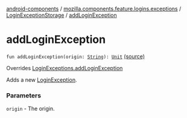 [android-components](../../index.md) / [mozilla.components.feature.logins.exceptions](../index.md) / [LoginExceptionStorage](index.md) / [addLoginException](./add-login-exception.md)

# addLoginException

`fun addLoginException(origin: `[`String`](https://kotlinlang.org/api/latest/jvm/stdlib/kotlin/-string/index.html)`): `[`Unit`](https://kotlinlang.org/api/latest/jvm/stdlib/kotlin/-unit/index.html) [(source)](https://github.com/mozilla-mobile/android-components/blob/master/components/feature/logins/src/main/java/mozilla/components/feature/logins/exceptions/LoginExceptionStorage.kt#L30)

Overrides [LoginExceptions.addLoginException](../../mozilla.components.feature.prompts/-login-exceptions/add-login-exception.md)

Adds a new [LoginException](../-login-exception/index.md).

### Parameters

`origin` - The origin.